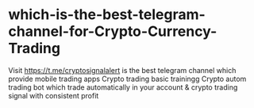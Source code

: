# which-is-the-best-telegram-channel-for-Crypto-Currency-Trading
Visit https://t.me/cryptosignalalert is the best telegram channel which provide mobile trading apps Crypto trading basic trainingg Crypto autom trading bot which trade automatically in your account &amp; crypto trading signal with consistent profit
